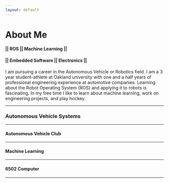 ```yaml
---
layout: default
---
```


# About Me

#### **|| ROS || Machine Learning ||**
#### **|| Embedded Software || Electronics ||**

I am pursuing a career in the Autonomous Vehicle or Robotics field. I am a 3 year student-athlete at Oakland university with one and a half years of professional engineering experience at automotive companies. Learning about the Robot Operating System (ROS) and applying it to robots is fascinating. In my free time I like to learn about machine learning, work on engineering projects, and play hockey.

---

### Autonomous Vehicle Systems



---

#### Autonomous Vehicle Club



---

#### Machine Learning



---

#### 6502 Computer




---

